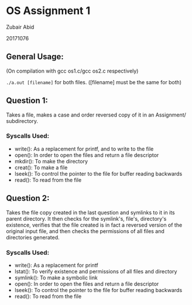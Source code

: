 # OS Assignment 1

Zubair Abid

20171076


General Usage:
--------------

(On compilation with gcc os1.c/gcc os2.c respectively)

`./a.out [filename]` for both files. ([filename] must be the same for both)



Question 1:
-----------

Takes a file, makes a case and order reversed copy of it in an Assignment/ subdirectory.

### Syscalls Used:

 - write(): As a replacement for printf, and to write to the file
 - open(): In order to open the files and return a file descriptor
 - mkdir(): To make the directory
 - creat(): To make a file
 - lseek(): To control the pointer to the file for buffer reading backwards
 - read(): To read from the file


Question 2:
-----------

Takes the file copy created in the last question and symlinks to it in its parent directory. It
then checks for the symlink's, file's, directory's existence, verifies that the file created is 
in fact a reversed version of the original input file, and then checks the permissions of all
files and directories generated.

### Syscalls Used:

 - write(): As a replacement for printf
 - lstat(): To verify existence and permissions of all files and directory
 - symlink(): To make a symbolic link
 - open(): In order to open the files and return a file descriptor
 - lseek(): To control the pointer to the file for buffer reading backwards
 - read(): To read from the file
